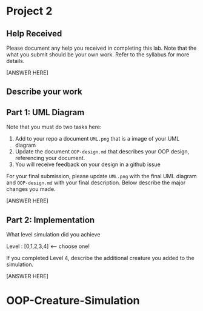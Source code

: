 # Project 2


## Help Received

Please document any help you received in completing this lab. Note that the what you submit should be your own work. Refer to the syllabus for more details. 

[ANSWER HERE]

## Describe your work


## Part 1: UML Diagram

Note that you must do two tasks here:

1. Add to your repo a document `UML.png` that is a image of your UML diagram
2. Update the document `OOP-design.md` that describes your OOP design, referencing your document.
3. You will receive feedback on your design in a github issue

For your final submission, please update `UML.png` with the final UML diagram and `OOP-design.md` with your final description. Below describe the major changes you made.

[ANSWER HERE]

## Part 2: Implementation

What level simulation did you achieve

Level : [0,1,2,3,4] <-- choose one!

If you completed Level 4, describe the additional creature you added to the simulation.

[ANSWER HERE]

# OOP-Creature-Simulation
